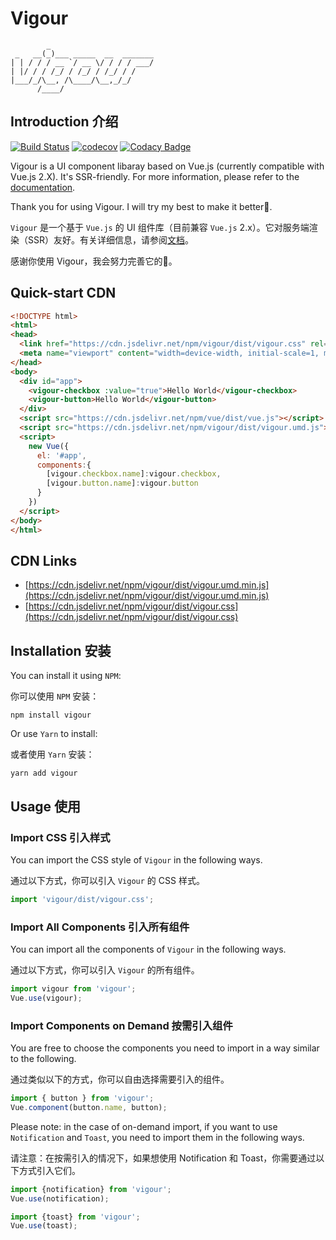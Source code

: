 # Vigour

```
        _                       
 _   __(_)___ _____  __  _______
| | / / / __ `/ __ \/ / / / ___/
| |/ / / /_/ / /_/ / /_/ / /    
|___/_/\__, /\____/\__,_/_/     
      /____/                    
```

## Introduction 介绍

[![Build Status](https://www.travis-ci.org/mokunshao/vigour.svg?branch=master)](https://www.travis-ci.org/mokunshao/vigour)
[![codecov](https://codecov.io/gh/mokunshao/vigour/branch/master/graph/badge.svg)](https://codecov.io/gh/mokunshao/vigour)
[![Codacy Badge](https://api.codacy.com/project/badge/Grade/78e34ea31e8f44d9b0909ff68e0750e6)](https://www.codacy.com/manual/mokunshao/vigour?utm_source=github.com&amp;utm_medium=referral&amp;utm_content=mokunshao/vigour&amp;utm_campaign=Badge_Grade)

Vigour is a UI component libaray based on Vue.js (currently compatible with Vue.js 2.X). It's SSR-friendly. For more information, please refer to the [documentation](https://mokunshao.github.io/vigour/).

Thank you for using Vigour. I will try my best to make it better💪.

`Vigour` 是一个基于 `Vue.js` 的 UI 组件库（目前兼容 `Vue.js` 2.x）。它对服务端渲染（SSR）友好。有关详细信息，请参阅[文档](https://mokunshao.github.io/vigour/)。

感谢你使用 Vigour，我会努力完善它的💪。

## Quick-start CDN

```html
<!DOCTYPE html>
<html>
<head>
  <link href="https://cdn.jsdelivr.net/npm/vigour/dist/vigour.css" rel="stylesheet">
  <meta name="viewport" content="width=device-width, initial-scale=1, maximum-scale=1, user-scalable=no, minimal-ui">
</head>
<body>
  <div id="app">
    <vigour-checkbox :value="true">Hello World</vigour-checkbox>
    <vigour-button>Hello World</vigour-button>
  </div>
  <script src="https://cdn.jsdelivr.net/npm/vue/dist/vue.js"></script>
  <script src="https://cdn.jsdelivr.net/npm/vigour/dist/vigour.umd.js"></script>
  <script>
    new Vue({
      el: '#app',
      components:{
        [vigour.checkbox.name]:vigour.checkbox,
        [vigour.button.name]:vigour.button
      }
    })
  </script>
</body>
</html>
```

## CDN Links

* [https://cdn.jsdelivr.net/npm/vigour/dist/vigour.umd.min.js](https://cdn.jsdelivr.net/npm/vigour/dist/vigour.umd.min.js)
* [https://cdn.jsdelivr.net/npm/vigour/dist/vigour.css](https://cdn.jsdelivr.net/npm/vigour/dist/vigour.css)

## Installation 安装

You can install it using `NPM`:

你可以使用 `NPM` 安装：

```
npm install vigour
```

Or use `Yarn` to install:

或者使用 `Yarn` 安装：

```
yarn add vigour
```

## Usage 使用

### Import CSS 引入样式

You can import the CSS style of `Vigour` in the following ways.

通过以下方式，你可以引入 `Vigour` 的 CSS 样式。

```javascript
import 'vigour/dist/vigour.css';
```

### Import All Components 引入所有组件

You can import all the components of `Vigour` in the following ways.

通过以下方式，你可以引入 `Vigour` 的所有组件。

```javascript
import vigour from 'vigour';
Vue.use(vigour);
```

### Import Components on Demand 按需引入组件

You are free to choose the components you need to import in a way similar to the following.

通过类似以下的方式，你可以自由选择需要引入的组件。

```javascript
import { button } from 'vigour';
Vue.component(button.name, button);
```

Please note: in the case of on-demand import, if you want to use `Notification` and `Toast`, you need to import them in the following ways.

请注意：在按需引入的情况下，如果想使用 Notification 和 Toast，你需要通过以下方式引入它们。

```javascript
import {notification} from 'vigour';
Vue.use(notification);
```

```javascript
import {toast} from 'vigour';
Vue.use(toast);
```
